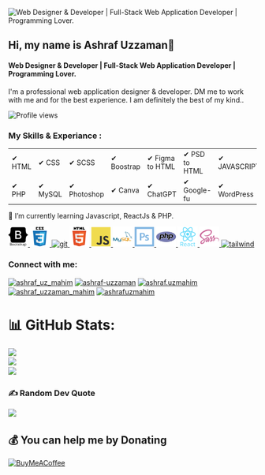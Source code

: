 ![Web Designer & Developer | Full-Stack Web Application Developer | Programming Lover.](https://media.licdn.com/dms/image/C5616AQEXa0xHx4aeeA/profile-displaybackgroundimage-shrink_350_1400/0/1668519036462?e=1680134400&v=beta&t=lObh37UOaKZdcSOO-DmlrDH9FNoWzp1ALKvWIERI_Bs)

## Hi, my name is Ashraf Uzzaman👋
#### Web Designer & Developer | Full-Stack Web Application Developer | Programming Lover.

I'm a professional web application designer & developer. DM me to work with me and for the best experience. I am definitely the best of my kind..

![Profile views](https://gpvc.arturio.dev/Ashraf-Uzzaman-Mahim) 

### My Skills & Experiance :

<table>
  <tr>
    <td>✔ HTML</td>
    <td>✔ CSS</td>
    <td>✔ SCSS</td>
    <td>✔ Boostrap</td>
    <td>✔ Figma to HTML</td>
    <td>✔ PSD to HTML</td>
    <td>✔ JAVASCRIPT</td>
    <td>✔ Jquery</td>
    <td>✔ ReactJS</td>
    <td>✔ Tailwind CSS</td>
  </tr>
  <tr>  
    <td>✔ PHP</td>
    <td>✔ MySQL</td>
    <td>✔ Photoshop</td>
    <td>✔ Canva</td>
    <td>✔ ChatGPT</td>
    <td>✔ Google-fu</td>
    <td>✔ WordPress</td>
    <td>✔ Microsoft Word</td>
    <td>✔ Powerpoint</td>
    <td>✔ Excel</td>
  </tr>  
  </table>

🌱 I’m currently learning Javascript, ReactJs & PHP.

<p align="left"> <a href="https://getbootstrap.com" target="_blank" rel="noreferrer"> <img src="https://raw.githubusercontent.com/devicons/devicon/master/icons/bootstrap/bootstrap-plain-wordmark.svg" alt="bootstrap" width="40" height="40"/> </a> <a href="https://www.w3schools.com/css/" target="_blank" rel="noreferrer"> <img src="https://raw.githubusercontent.com/devicons/devicon/master/icons/css3/css3-original-wordmark.svg" alt="css3" width="40" height="40"/> </a> <a href="https://git-scm.com/" target="_blank" rel="noreferrer"> <img src="https://www.vectorlogo.zone/logos/git-scm/git-scm-icon.svg" alt="git" width="40" height="40"/> </a> <a href="https://www.w3.org/html/" target="_blank" rel="noreferrer"> <img src="https://raw.githubusercontent.com/devicons/devicon/master/icons/html5/html5-original-wordmark.svg" alt="html5" width="40" height="40"/> </a> <a href="https://developer.mozilla.org/en-US/docs/Web/JavaScript" target="_blank" rel="noreferrer"> <img src="https://raw.githubusercontent.com/devicons/devicon/master/icons/javascript/javascript-original.svg" alt="javascript" width="40" height="40"/> </a> <a href="https://www.mysql.com/" target="_blank" rel="noreferrer"> <img src="https://raw.githubusercontent.com/devicons/devicon/master/icons/mysql/mysql-original-wordmark.svg" alt="mysql" width="40" height="40"/> </a> <a href="https://www.photoshop.com/en" target="_blank" rel="noreferrer"> <img src="https://raw.githubusercontent.com/devicons/devicon/master/icons/photoshop/photoshop-line.svg" alt="photoshop" width="40" height="40"/> </a> <a href="https://www.php.net" target="_blank" rel="noreferrer"> <img src="https://raw.githubusercontent.com/devicons/devicon/master/icons/php/php-original.svg" alt="php" width="40" height="40"/> </a> <a href="https://reactjs.org/" target="_blank" rel="noreferrer"> <img src="https://raw.githubusercontent.com/devicons/devicon/master/icons/react/react-original-wordmark.svg" alt="react" width="40" height="40"/> </a> <a href="https://sass-lang.com" target="_blank" rel="noreferrer"> <img src="https://raw.githubusercontent.com/devicons/devicon/master/icons/sass/sass-original.svg" alt="sass" width="40" height="40"/> </a> <a href="https://tailwindcss.com/" target="_blank" rel="noreferrer"> <img src="https://www.vectorlogo.zone/logos/tailwindcss/tailwindcss-icon.svg" alt="tailwind" width="40" height="40"/> </a> </p>


<h3 align="left">Connect with me:</h3>
<p align="left">
<a href="https://twitter.com/ashraf_uz_mahim" target="blank"><img align="center" src="https://raw.githubusercontent.com/rahuldkjain/github-profile-readme-generator/master/src/images/icons/Social/twitter.svg" alt="ashraf_uz_mahim" height="30" width="40" /></a>
<a href="https://linkedin.com/in/ashraf-uzzaman" target="blank"><img align="center" src="https://raw.githubusercontent.com/rahuldkjain/github-profile-readme-generator/master/src/images/icons/Social/linked-in-alt.svg" alt="ashraf-uzzaman" height="30" width="40" /></a>
<a href="https://fb.com/ashraf.uzmahim" target="blank"><img align="center" src="https://raw.githubusercontent.com/rahuldkjain/github-profile-readme-generator/master/src/images/icons/Social/facebook.svg" alt="ashraf.uzmahim" height="30" width="40" /></a>
<a href="https://www.instagram.com/ashrafuzzaman04" target="blank"><img align="center" src="https://raw.githubusercontent.com/rahuldkjain/github-profile-readme-generator/master/src/images/icons/Social/instagram.svg" alt="ashraf_uzzaman_mahim" height="30" width="40" /></a>
<a href="https://www.behance.net/ashrafuzmahim" target="blank"><img align="center" src="https://raw.githubusercontent.com/rahuldkjain/github-profile-readme-generator/master/src/images/icons/Social/behance.svg" alt="ashrafuzmahim" height="30" width="40" /></a>
</p>


# 📊 GitHub Stats:
![](https://github-readme-stats.vercel.app/api?username=ashrafuzzaman04&theme=white&hide_border=true&include_all_commits=false&count_private=false)<br/>
![](https://github-readme-streak-stats.herokuapp.com/?user=ashrafuzzaman04&theme=light)<br/>
![](https://github-readme-stats.vercel.app/api/top-langs/?username=ashrafuzzaman04&theme=light&hide_border=true&include_all_commits=false&count_private=false&layout=compact)

### ✍️ Random Dev Quote
![](https://quotes-github-readme.vercel.app/api?type=horizontal&theme=light)

  ## 💰 You can help me by Donating
  [![BuyMeACoffee](https://img.shields.io/badge/Buy%20Me%20a%20Coffee-ffdd00?style=for-the-badge&logo=buy-me-a-coffee&logoColor=black)](https://buymeacoffee.com/ashrafuzzaman) 

